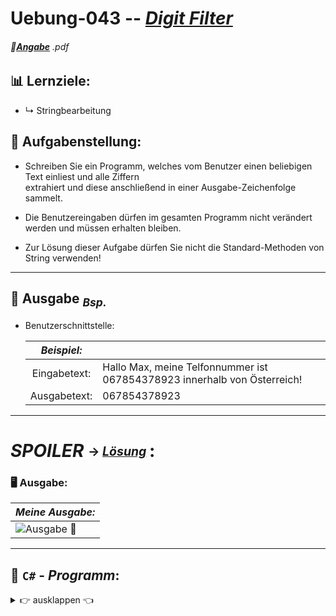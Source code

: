 <!--              READE -> VORLAGE Uebungen: Programmieren & Software Engineering              -->

# Uebung-043  --  [***Digit Filter***](https://github.com/IxI-Enki/Uebung-043/blob/main)  

<!-- ---------------------------------------------|-------------------------------------------- -->
###### 📎[**Angabe**](https://github.com/IxI-Enki/Uebung-043/blob/main/work-directory/3%20DigitFilter.pdf) *.pdf*
<sup><sub> 
---
</sub></sup>

<!-- ---------------------------------------------|-------------------------------------------- -->
## 📊 Lernziele:  
  - ↳ Stringbearbeitung    
  
<sup><sub> </sub></sup>
---

<!-- ---------------------------------------------|-------------------------------------------- -->
## 🧮 **Aufgabenstellung:**  
  - Schreiben Sie ein Programm, welches vom Benutzer einen beliebigen Text einliest und alle Ziffern  
     extrahiert und diese anschließend in einer Ausgabe-Zeichenfolge sammelt.

  - Die Benutzereingaben dürfen im gesamten Programm nicht verändert werden und müssen erhalten bleiben.  
  - Zur Lösung dieser Aufgabe dürfen Sie nicht die Standard-Methoden von String verwenden!
    
---
 
<!-- ---------------------------------------------|-------------------------------------------- -->
## 🔎 **Ausgabe** <sub>*Bsp.*</sub> 

- Benutzerschnittstelle:
  
   |            *Beispiel:*     | | 
   | :------------------------------------------: | :------------------------------------------------------------------ |
   |  Eingabetext: | Hallo Max, meine Telfonnummer ist 067854378923 innerhalb von Österreich! | 
   |  Ausgabetext: | 067854378923   |

---

<!-- ---------------------------------------------|-------------------------------------------- -->


# *SPOILER* <sub><sup> → [*Lösung*](https://github.com/IxI-Enki/Uebung-043/blob/main/DigitFilter/DigitFilter/DigitFilter.cs) <sup></sub>:




### 🖥 **Ausgabe**: 
   |            *Meine Ausgabe:*   |  
   |--------------------------------|
   |  ![**Ausgabe 📎**](https://github.com/IxI-Enki/Uebung-043/assets/138018029/9766f1c3-7d58-4904-886a-dd994980ac09)  |


---

## 💾 `C#` - *Programm*:
 <details><summary>👉 ausklappen 👈 </summary>


```c#
namespace DigitFilter       //  
{                           //
  public class Program      //
  {                         //
    static void Main()      //
    {
      ///*----------------------- console_settings ------------------------*///
      const int cWidth = 53;                     //  console width
      const int cHeight = 30;                    //  & height
      Console.SetWindowSize(cWidth, cHeight);    //
      Console.OutputEncoding = Encoding.UTF8;    //  Unicode Symbols

      const int ASCIIZERO = 48;
      /*----------------------------- VARIABLES -----------------------------*/
      string userInput;
      int cacheOut = 0; 
      /*-------------------------------- HEAD -------------------------------*/
      Console.Clear();
      Console.Write("\n                    Zahlen Filter                    " +
      /* cWidth: */ "\n=====================================================");

      /*---[in:]-------------------- PROMPT_USER ----------------------------*/
      Console.Write("\n Geben Sie einen Text ein, " +
                    "\n aus dem die Zahlen gefiltert werden sollen.  " +
                    "\n ");
      /*----------------------------- GET_INPUT -----------------------------*/
      userInput = Console.ReadLine();
      int[] cacheDigits = new int[userInput.Length];
      char[] inputDigits = new char[userInput.Length];

      for (int i = 0; i < userInput.Length; i++)
      {
        inputDigits[i] = userInput[i];

        if (inputDigits[i] >= '0' && inputDigits[i] <= '9')
        {
          // ASCII "48" = Dezimal "0"
          cacheOut = (cacheOut * 10) + (inputDigits[i] - ASCIIZERO);
        }
      }
      Console.Write("\n-----------------------------------------------------" +
                   $"\n Alle Ziffern: {cacheOut}" +
                    "\n=====================================================");
      /*-------------------------------- END --------------------------------*/
      Console.Write("\n Zum beenden Eingabetaste drücken..");
      Console.ReadLine();    //  wait for [enter]
      Console.Clear();       //
    }
  }
}


```

</dertails>
